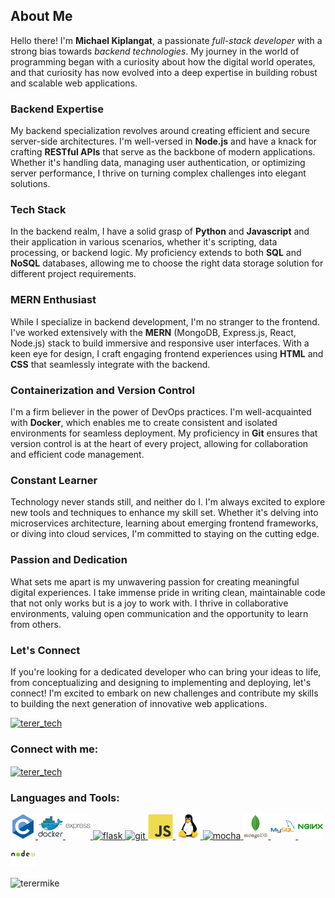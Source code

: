 ## About Me

Hello there! I'm **Michael Kiplangat**, a passionate *full-stack developer* with a strong bias towards *backend technologies*. My journey in the world of programming began with a curiosity about how the digital world operates, and that curiosity has now evolved into a deep expertise in building robust and scalable web applications.

### Backend Expertise

My backend specialization revolves around creating efficient and secure server-side architectures. I'm well-versed in **Node.js** and have a knack for crafting **RESTful APIs** that serve as the backbone of modern applications. Whether it's handling data, managing user authentication, or optimizing server performance, I thrive on turning complex challenges into elegant solutions.

### Tech Stack

In the backend realm, I have a solid grasp of **Python** and **Javascript** and their application in various scenarios, whether it's scripting, data processing, or backend logic. My proficiency extends to both **SQL** and **NoSQL** databases, allowing me to choose the right data storage solution for different project requirements.

### MERN Enthusiast

While I specialize in backend development, I'm no stranger to the frontend. I've worked extensively with the **MERN** (MongoDB, Express.js, React, Node.js) stack to build immersive and responsive user interfaces. With a keen eye for design, I craft engaging frontend experiences using **HTML** and **CSS** that seamlessly integrate with the backend.

### Containerization and Version Control

I'm a firm believer in the power of DevOps practices. I'm well-acquainted with **Docker**, which enables me to create consistent and isolated environments for seamless deployment. My proficiency in **Git** ensures that version control is at the heart of every project, allowing for collaboration and efficient code management.

### Constant Learner

Technology never stands still, and neither do I. I'm always excited to explore new tools and techniques to enhance my skill set. Whether it's delving into microservices architecture, learning about emerging frontend frameworks, or diving into cloud services, I'm committed to staying on the cutting edge.

### Passion and Dedication

What sets me apart is my unwavering passion for creating meaningful digital experiences. I take immense pride in writing clean, maintainable code that not only works but is a joy to work with. I thrive in collaborative environments, valuing open communication and the opportunity to learn from others.

### Let's Connect

If you're looking for a dedicated developer who can bring your ideas to life, from conceptualizing and designing to implementing and deploying, let's connect! I'm excited to embark on new challenges and contribute my skills to building the next generation of innovative web applications.
<p align="left"> <a href="https://twitter.com/terer_tech" target="blank"><img src="https://img.shields.io/twitter/follow/terer_tech?logo=twitter&style=for-the-badge" alt="terer_tech" /></a> </p>

<h3 align="left">Connect with me:</h3>
<p align="left">
<a href="https://twitter.com/terer_tech" target="blank"><img align="center" src="https://raw.githubusercontent.com/rahuldkjain/github-profile-readme-generator/master/src/images/icons/Social/twitter.svg" alt="terer_tech" height="30" width="40" /></a>
</p>

<h3 align="left">Languages and Tools:</h3>
<p align="left"> <a href="https://www.cprogramming.com/" target="_blank" rel="noreferrer"> <img src="https://raw.githubusercontent.com/devicons/devicon/master/icons/c/c-original.svg" alt="c" width="40" height="40"/> </a> <a href="https://www.docker.com/" target="_blank" rel="noreferrer"> <img src="https://raw.githubusercontent.com/devicons/devicon/master/icons/docker/docker-original-wordmark.svg" alt="docker" width="40" height="40"/> </a> <a href="https://expressjs.com" target="_blank" rel="noreferrer"> <img src="https://raw.githubusercontent.com/devicons/devicon/master/icons/express/express-original-wordmark.svg" alt="express" width="40" height="40"/> </a> <a href="https://flask.palletsprojects.com/" target="_blank" rel="noreferrer"> <img src="https://www.vectorlogo.zone/logos/pocoo_flask/pocoo_flask-icon.svg" alt="flask" width="40" height="40"/> </a> <a href="https://git-scm.com/" target="_blank" rel="noreferrer"> <img src="https://www.vectorlogo.zone/logos/git-scm/git-scm-icon.svg" alt="git" width="40" height="40"/> </a> <a href="https://developer.mozilla.org/en-US/docs/Web/JavaScript" target="_blank" rel="noreferrer"> <img src="https://raw.githubusercontent.com/devicons/devicon/master/icons/javascript/javascript-original.svg" alt="javascript" width="40" height="40"/> </a> <a href="https://www.linux.org/" target="_blank" rel="noreferrer"> <img src="https://raw.githubusercontent.com/devicons/devicon/master/icons/linux/linux-original.svg" alt="linux" width="40" height="40"/> </a> <a href="https://mochajs.org" target="_blank" rel="noreferrer"> <img src="https://www.vectorlogo.zone/logos/mochajs/mochajs-icon.svg" alt="mocha" width="40" height="40"/> </a> <a href="https://www.mongodb.com/" target="_blank" rel="noreferrer"> <img src="https://raw.githubusercontent.com/devicons/devicon/master/icons/mongodb/mongodb-original-wordmark.svg" alt="mongodb" width="40" height="40"/> </a> <a href="https://www.mysql.com/" target="_blank" rel="noreferrer"> <img src="https://raw.githubusercontent.com/devicons/devicon/master/icons/mysql/mysql-original-wordmark.svg" alt="mysql" width="40" height="40"/> </a> <a href="https://www.nginx.com" target="_blank" rel="noreferrer"> <img src="https://raw.githubusercontent.com/devicons/devicon/master/icons/nginx/nginx-original.svg" alt="nginx" width="40" height="40"/> </a> <a href="https://nodejs.org" target="_blank" rel="noreferrer"> <img src="https://raw.githubusercontent.com/devicons/devicon/master/icons/nodejs/nodejs-original-wordmark.svg" alt="nodejs" width="40" height="40"/> </a> </p>

<p><img align="center" src="https://github-readme-stats.vercel.app/api/top-langs?username=terermike&show_icons=true&locale=en&layout=compact" alt="terermike" /></p>

